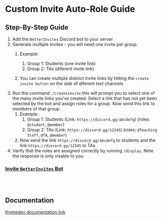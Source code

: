 # Custom Invite Auto-Role Guide

## Step-By-Step Guide
1. Add the `BetterInvites` Discord bot to your server
2. Generate multiple invites - you will need one invite per group.
    1. Example: 
        1. Group 1: Students (one invite link)
        2. Group 2: TAs (diferent invite link)
      
    2. You can create multiple distinct invite links by hitting the `create invite button` on the side of diferent text channels
3. Run the command: `/createinvite` this will prompt you to select one of the many invite links you've created. Select a link that has not yet been selected by the bot and assign roles for a group. Now send this link to members of that group.
    1. Example:
        1. Group 1: Students (Link: `https://discord.gg/abcdefg`) (roles: `@student`, `@member`)
        2. Group 2: TAs (Link: `https://discord.gg/12345`) (roles: `@Teaching Staff`, `@TA`, `@member`)
    2. Now send the link `https://discord.gg/abcdefg` to students and the link `https://discord.gg/12345` to TAs
4. Varify that the roles are assigned correctly by running `/display`. Note the response is only visable to you.


### [Invite `BetterInvites` Bot](https://discord.com/oauth2/authorize?client_id=1076936873106231447&permissions=1101927548960&scope=bot%20applications.commands)
<br>

<br>

## Documentation
[thymedev documentation link](https://thymedev.github.io/docs/betterinvites/#invite-me)
